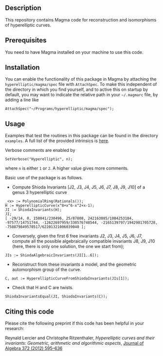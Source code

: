 Description
--

This repository contains Magma code for reconstruction and isomorphisms of hyperelliptic curves.

Prerequisites
--

You need to have Magma installed on your machine to use this code.

Installation
--

You can enable the functionality of this package in Magma by attaching the `hyperelliptic/magma/spec` file with `AttachSpec`. To make this independent of the directory in which you find yourself, and to active this on startup by default, you may want to indicate the relative path in your `~/.magmarc` file, by adding a line like
```
AttachSpec("~/Programs/hyperelliptic/magma/spec");
```

Usage
--

Examples that test the routines in this package can be found in the directory
`examples`. A full list of the provided intrinsics is [here](intrinsics.md).

Verbose comments are enabled by
```
SetVerbose("Hyperelliptic", n);
```
where `n` is either `1` or `2`. A higher value gives more comments.

Basic use of the package is as follows.

* Compute Shioda Invariants [J2, J3, J4, J5, J6, J7, J8, J9, J10] of a genus 3
  hyperelliptic curve

```
_<x> := PolynomialRing(Rationals());
H := HyperellipticCurve(x^8+x^6-x^2+x-1);
JI := ShiodaInvariants(H);
JI;
[ -29/14, 0, 158041/230496, 25/87808, 242163085/1084253184, -97577/14751744, -12622697959/330576748544, -2165139797/1942981705728, -750879849570517/62201321006039040 ];
```

* Conversely, given the first 6 free invariants J2, J3, J4, J5, J6, J7,
  compute all the possible algebraically compatible invariants J8, J9, J10
  (here, there is only one solution, the one we start from);

```
JIs := ShiodaAlgebraicInvariants(JI[1..6]);
```

* Reconstruct from these invariants a model, and the geometric automorphism
  group of the curve.

```
C, aut := HyperellipticCurveFromShiodaInvariants(JIs[1]);
```

* Check that H and C are twists.

```
ShiodaInvariantsEqual(JI, ShiodaInvariants(C));
```

Citing this code
--

Please cite the following preprint if this code has been helpful in your research:

Reynald Lercier and Christophe Ritzenthaler,
*Hyperelliptic curves and their invariants: Geometric, arithmetic and algorithmic aspects*,
[Journal of Algebra 372 (2012) 595–636](http://dx.doi.org/10.1016/j.jalgebra.2012.07.054)
